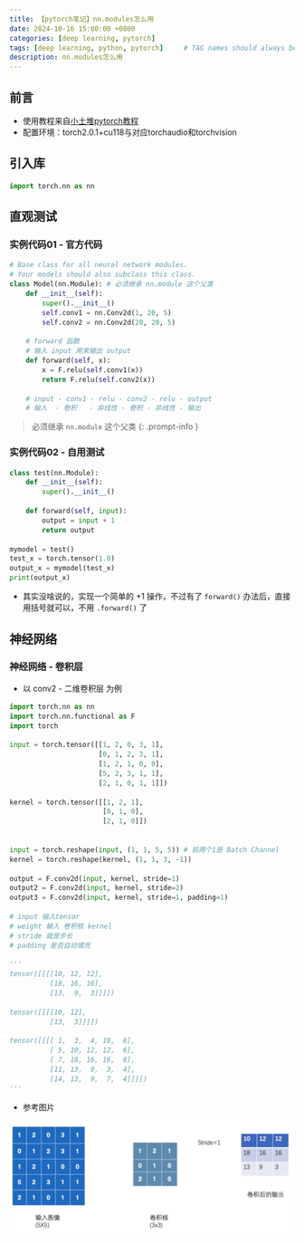 ```yaml
---
title: 【pytorch笔记】nn.modules怎么用
date: 2024-10-16 15:00:00 +0800
categories: [deep learning, pytorch]
tags: [deep learning, python, pytorch]     # TAG names should always be lowercase
description: nn.modules怎么用
---
```


## 前言
- 使用教程来自[小土堆pytorch教程](https://www.bilibili.com/video/BV1hE411t7RN)
- 配置环境：torch2.0.1+cu118与对应torchaudio和torchvision

## 引入库
```python
import torch.nn as nn
```

## 直观测试

### 实例代码01 - 官方代码
```python
# Base class for all neural network modules.
# Your models should also subclass this class.
class Model(nn.Module): # 必须继承 nn.module 这个父类
    def __init__(self):
        super().__init__()
        self.conv1 = nn.Conv2d(1, 20, 5)
        self.conv2 = nn.Conv2d(20, 20, 5)

    # forward 函数
    # 输入 input 用来输出 output 
    def forward(self, x):
        x = F.relu(self.conv1(x))
        return F.relu(self.conv2(x))
    
    # input - conv1 - relu - conv2 - relu - output
    # 输入  - 卷积   - 非线性 - 卷积 - 非线性 - 输出
```

> 必须继承 `nn.module` 这个父类
{: .prompt-info }

### 实例代码02 - 自用测试
```python
class test(nn.Module):
    def __init__(self):
        super().__init__()

    def forward(self, input):
        output = input + 1
        return output
    
mymodel = test()
test_x = torch.tensor(1.0)
output_x = mymodel(test_x)
print(output_x)
```

- 其实没啥说的，实现一个简单的 +1 操作，不过有了 `forward()` 办法后，直接用括号就可以，不用 `.forward()` 了

## 神经网络

### 神经网络 - 卷积层
- 以 conv2 - 二维卷积层 为例

```python
import torch.nn as nn
import torch.nn.functional as F
import torch

input = torch.tensor([[1, 2, 0, 3, 1],
                      [0, 1, 2, 3, 1],
                      [1, 2, 1, 0, 0],
                      [5, 2, 3, 1, 1],
                      [2, 1, 0, 1, 1]])

kernel = torch.tensor([[1, 2, 1],
                       [0, 1, 0],
                       [2, 1, 0]])


input = torch.reshape(input, (1, 1, 5, 5)) # 前两个1是 Batch Channel
kernel = torch.reshape(kernel, (1, 1, 3, -1))

output = F.conv2d(input, kernel, stride=1)
output2 = F.conv2d(input, kernel, stride=2)
output3 = F.conv2d(input, kernel, stride=1, padding=1)

# input 输入tensor
# weight 输入 卷积核 kernel
# stride 就是步长
# padding 是否自动填充

'''
tensor([[[[10, 12, 12],
          [18, 16, 16],
          [13,  9,  3]]]])

tensor([[[[10, 12],
          [13,  3]]]])

tensor([[[[ 1,  3,  4, 10,  8],
          [ 5, 10, 12, 12,  6],
          [ 7, 18, 16, 16,  8],
          [11, 13,  9,  3,  4],
          [14, 13,  9,  7,  4]]]])
'''
```

- 参考图片

![卷积层](..\assets\post_img\2024-10-16-nn_modules_01.png)